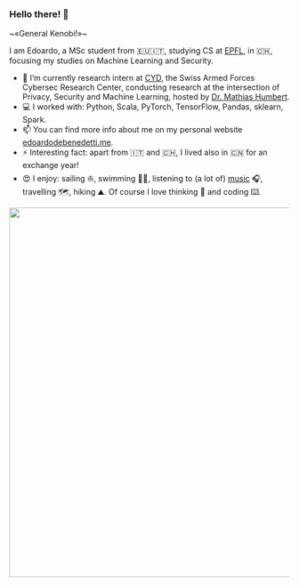 ### Hello there! 👋
~«General Kenobi!»~

I am Edoardo, a MSc student from 🇪🇺🇮🇹, studying CS at [EPFL](https://epfl.ch/en), in 🇨🇭, focusing my studies on Machine Learning and Security.

- 🔭 I’m currently research intern at [CYD](https://www.ar.admin.ch/en/armasuisse-wissenschaft-und-technologie-w-t/cyber-defence_campus.html), the Swiss Armed Forces Cybersec Research Center, conducting research at the intersection of Privacy, Security and Machine Learning, hosted by [Dr. Mathias Humbert](https://www.mhumbert.com/).
- 💻 I worked with: Python, Scala, PyTorch, TensorFlow, Pandas, sklearn, Spark.
- 📫 You can find more info about me on my personal website [edoardodebenedetti.me](https://edoardodebenedetti.me).
- ⚡ Interesting fact: apart from 🇮🇹 and 🇨🇭, I lived also in 🇨🇳 for an exchange year!
- 😍 I enjoy: sailing ⛵, swimming 🏊‍♂️, listening to (a lot of) [music](https://www.last.fm/user/dedeswim) 🎧, travelling 🗺️, hiking ⛰️. Of course I love thinking 💭 and coding ⌨️.

<img align="center" width="665" src="https://github-profile-trophy.vercel.app/?username=dedeswim&rank=A,AA,AAA">
